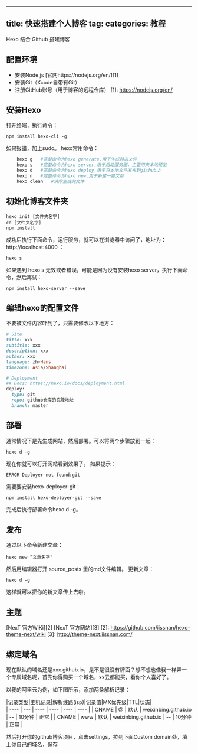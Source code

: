 
---
title: 快速搭建个人博客
tag: 
categories: 教程
---

Hexo 结合 Github 搭建博客
<!-- more -->
## 配置环境
- 安装Node.js [官网https://nodejs.org/en/][1]
- 安装Git（Xcode自带有Git）
- 注册GitHub账号（用于博客的远程仓库）
  [1]: https://nodejs.org/en/
  
## 安装Hexo
打开终端，执行命令：

    npm install hexo-cli -g
如果报错，加上sudo。
hexo常用命令：
```ruby
    hexo g   #完整命令为hexo generate,用于生成静态文件
    hexo s   #完整命令为hexo server,用于启动服务器，主要用来本地预览
    hexo d   #完整命令为hexo deploy,用于将本地文件发布到github上
    hexo n   #完整命令为hexo new,用于新建一篇文章
    hexo clean   #清除生成的文件
```

## 初始化博客文件夹

    hexo init [文件夹名字] 
    cd [文件夹名字] 
    npm install
    
成功后执行下面命令，运行服务，就可以在浏览器中访问了，地址为： http://localhost:4000 ：

    hexo s
    
如果遇到 hexo s 无效或者错误，可能是因为没有安装hexo server，执行下面命令，然后再试：

    npm install hexo-server --save
## 编辑hexo的配置文件
不要被文件内容吓到了，只需要修改以下地方：
```ruby
# Site
title: xxx
subtitle: xxx
description: xxx
author: xxx
language: zh-Hans
timezone: Asia/Shanghai
```
```ruby
# Deployment
## Docs: https://hexo.io/docs/deployment.html
deploy:
  type: git
  repo: github仓库的克隆地址
  branch: master
```
## 部署
通常情况下是先生成网站，然后部署。可以将两个步骤放到一起：

    hexo d -g
现在你就可以打开网站看到效果了。
如果提示：

    ERROR Deployer not found:git
需要要安装hexo-deployer-git：

    npm install hexo-deployer-git --save
完成后执行部署命令hexo d -g。

## 发布
通过以下命令新建文章：

    hexo new “文章名字"
然后用编辑器打开 source\_posts 里的md文件编辑。
更新文章：

    hexo d -g
这样就可以把你的新文章传上去啦。

## 主题
[NexT 官方WiKi][2]
[NexT 官方网站][3]
[2]: https://github.com/iissnan/hexo-theme-next/wiki
[3]: http://theme-next.iissnan.com/

## 绑定域名
现在默认的域名还是xxx.github.io，是不是很没有牌面？想不想也像我一样弄一个专属域名呢，首先你得购买一个域名，xx云都能买，看你个人喜好了。

以我的阿里云为例，如下图所示，添加两条解析记录：

|记录类型|主机记录|解析线路(isp)|记录值|MX优先级|TTL|状态|	
| ---- | --- | ---- | ---- | ---- | ---- |
| CNAME | @ | 默认 | weixinbing.github.io | -- | 10分钟 | 正常 |
| CNAME | www | 默认 | weixinbing.github.io | -- | 10分钟 | 正常 |

然后打开你的github博客项目，点击settings，拉到下面Custom domain处，填上你自己的域名，保存